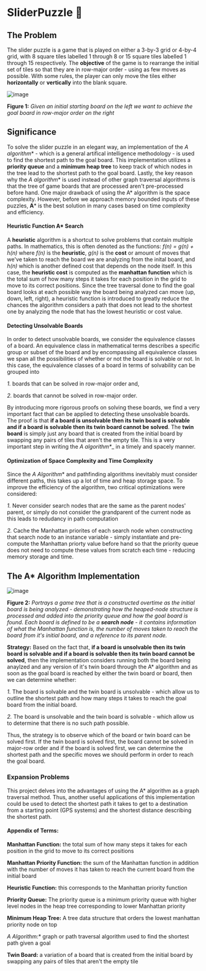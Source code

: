 # SliderPuzzle 🧩
## The Problem
The slider puzzle is a game that is played on either a 3-by-3 grid or 4-by-4 grid, with 8 square tiles labelled 1 through 8 or 15 square tiles labelled 1 through 15 respectively.  The **objective** of the game is to rearrange the initial set of tiles so that they are in row-major order - using as few moves as possible.  With some rules, the player can only move the tiles either **horizontally** or **vertically** into the blank square.  

![image](https://user-images.githubusercontent.com/68613171/167739024-e9274d26-ee81-4298-a36e-293ecbe33c63.png)

**Figure 1:** _Given an initial starting board on the left we want to achieve the goal board in row-major order on the right_

## Significance 
To solve the slider puzzle in an elegant way, an implementation of the **A* algorithm** - which is a general artifical intelligence methodology - is used to find the shortest path to the goal board. This implementation utilizes a **priority queue** and a **minimum heap tree** to keep track of which nodes in the tree lead to the shortest path to the goal board.  Lastly, the key reason why the **A* algorithm** is used instead of other graph traversal algorithms is that the tree of game boards that are processed aren't pre-processed before hand.  One major drawback of using the A* algorithm is the space complexity.  However, before we approach memory bounded inputs of these puzzles, **A*** is the best solution in many cases based on time complexity and efficiency.    

#### Heuristic Function A* Search

A **heuristic** algorithm is a shortcut to solve problems that contain multiple paths. In mathematics, this is often denoted as the functions: _f(n) = g(n) + h(n)_ where _f(n)_ is the **heuristic**, _g(n)_ is the **cost** or amount of moves that we've taken to reach the board we are analyzing from the inital board, and _h(n)_ which is another defined cost that depends on the node itself.  In this case, the **heuristic cost** is computed as the **manhattan function** which is the total sum of how many steps it takes for each position in the grid to move to its correct positions.  Since the tree traversal done to find the goal board looks at each possible way the board being analyzed can move (up, down, left, right), a heuristic function is introduced to greatly reduce the chances the algorithm considers a path that does not lead to the shortest one by analyzing the node that has the lowest heuristic or cost value.


#### Detecting Unsolvable Boards
In order to detect unsolvable boards, we consider the equivalence classes of a board.  An equivalence class in mathematical terms describes a specific group or subset of the board and by encompassing all equivalence classes we span all the possibilities of whether or not the board is solvable or not.  In this case, the equivalence classes of a board in terms of solvability can be grouped into 

_1._ boards that can be solved in row-major order and,

_2._ boards that cannot be solved in row-major order.  

By introducing more rigorous proofs on solving these boards, we find a very important fact that can be applied to detecting these unsolvable boards.  The proof is that **if a board is unsolvable then its twin board is solvable and if a board is solvable then its twin board cannot be solved**.  The **twin board** is simply just any board that is created from the initial board by swapping any pairs of tiles that aren't the empty tile.  This is a very important step in writing the _**A* algorithm**__ in a timely and spacely manner.

#### Optimization of Space Complexity and Time Complexity 

Since the **A* Algorithm** and pathfinding algorithms inevitably must consider different paths, this takes up a lot of time and heap storage space.  To improve the efficiency of the algorithm, two critical optimizations were considered:

_1._ Never consider search nodes that are the same as the parent nodes' parent, or simply do not consider the grandparent of the current node as this leads to redudancy in path computation

_2._ Cache the Manhattan priorites of each search node when constructing that search node to an instance variable - simply instantiate and pre-compute the Manhattan priorty value before hand so that the priority queue does not need to compute these values from scratch each time - reducing memory storage and time.

## The A* Algorithm Implementation


![image](https://user-images.githubusercontent.com/68613171/167746754-a13bae2e-4312-4830-a712-853cc950d382.png)

**Figure 2:**  _Portrays a game tree that is a constructed overtime as the initial board is being analyzed - demonstrating how the heaped-node structure is processed and added into the priority queue and how the goal board is found_. _Each board is defined to be a **search node** - it contains information of what the Manhattan function is, the number of moves taken to reach the board from it's initial board, and a reference to its parent node._

**Strategy:** Based on the fact that, **if a board is unsolvable then its twin board is solvable and if a board is solvable then its twin board cannot be solved**, then the implementation considers running both the board being anaylzed and any version of it's twin board through the A* algorithm and as soon as the goal board is reached by either the twin board or board, then we can determine whether:

_1._ The board is solvable and the twin board is unsolvable - which allow us to outline the shortest path and how many steps it takes to reach the goal board from the initial board.

_2._ The board is unsolvable and the twin board is solvable - which allow us to determine that there is no such path possible.

Thus, the strategy is to observe which of the board or twin board can be solved first.  If the twin board is solved first, the board cannot be solved in major-row order and if the board is solved first, we can determine the shortest path and the specific moves we should perform in order to reach the goal board.

### Expansion Problems
This project delves into the advantages of using the A* algorithm as a graph traversal method. Thus, another useful applications of this implementation could be used to detect the shortest path it takes to get to a destination from a starting point (GPS systems) and the shortest distance describing the shortest path.

#### Appendix of Terms: 
**Manhattan Function:** the total sum of how many steps it takes for each position in the grid to move to its correct positions

**Manhattan Priority Function:**  the sum of the Manhattan function in addition with the number of moves it has taken to reach the current board from the initial board

**Heuristic Function:** this corresponds to the Manhattan priority function

**Priority Queue:** The priority queue is a minimum priority queue with higher level nodes in the heap tree corresponding to lower Manhattan priority

**Minimum Heap Tree:** A tree data structure that orders the lowest manhattan priority node on top

**A* Algorithm:** graph or path traversal algorithm used to find the shortest path given a goal

**Twin Board:** a variation of a board that is created from the initial board by swapping any pairs of tiles that aren't the empty tile
